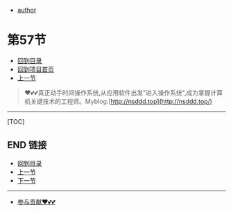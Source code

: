 + [author](https://github.com/3293172751)
# 第57节
+ [回到目录](../README.md)
+ [回到项目首页](../../README.md)
+ [上一节](56.md)
> ❤️💕💕真正动手时间操作系统,从应用软件出发"进入操作系统",成为掌握计算机关键技术的工程师。Myblog:[http://nsddd.top](http://nsddd.top/)
---
[TOC]





## END 链接
+ [回到目录](../README.md)
+ [上一节](56.md)
+ [下一节](58.md)
---
+ [参与贡献❤️💕💕](https://github.com/3293172751/Block_Chain/blob/master/Git/git-contributor.md)